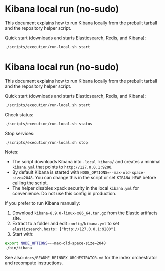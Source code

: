 Kibana local run (no-sudo)
===========================

This document explains how to run Kibana locally from the prebuilt tarball and the repository helper script.

Quick start (downloads and starts Elasticsearch, Redis, and Kibana):

```bash
./scripts/execution/run-local.sh start
```

Kibana local run (no-sudo)
===========================

This document explains how to run Kibana locally from the prebuilt tarball and the repository helper script.

Quick start (downloads and starts Elasticsearch, Redis, and Kibana):

```bash
./scripts/execution/run-local.sh start
```

Check status:

```bash
./scripts/execution/run-local.sh status
```

Stop services:

```bash
./scripts/execution/run-local.sh stop
```

Notes:
- The script downloads Kibana into `.local_kibana/` and creates a minimal `kibana.yml` that points to `http://127.0.0.1:9200`.
- By default Kibana is started with `NODE_OPTIONS=--max-old-space-size=2048`. You can change this in the script or set `KIBANA_HEAP` before calling the script.
- The helper disables xpack security in the local `kibana.yml` for convenience. Do not use this config in production.

If you prefer to run Kibana manually:

1. Download `kibana-8.9.0-linux-x86_64.tar.gz` from the Elastic artifacts site.
2. Extract to a folder and edit `config/kibana.yml` to set `elasticsearch.hosts: ["http://127.0.0.1:9200"]`.
3. Start with:

```bash
export NODE_OPTIONS=--max-old-space-size=2048
./bin/kibana
```

See also: `docs/README_REINDEX_ORCHESTRATOR.md` for the index orchestrator and recompute instructions.
